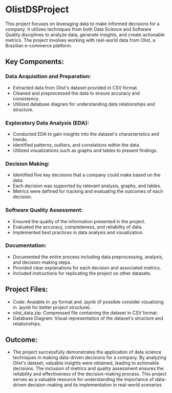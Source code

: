 # OlistDSProject
This project focuses on leveraging data to make informed decisions for a company. 
It utilizes techniques from both Data Science and Software Quality disciplines to analyze data, generate insights, and create actionable metrics. 
The project involves working with real-world data from Olist, a Brazilian e-commerce platform.

## Key Components:
### Data Acquisition and Preparation:

- Extracted data from Olist's dataset provided in CSV format.
- Cleaned and preprocessed the data to ensure accuracy and consistency.
- Utilized database diagram for understanding data relationships and structure.

### Exploratory Data Analysis (EDA):

- Conducted EDA to gain insights into the dataset's characteristics and trends.
- Identified patterns, outliers, and correlations within the data.
- Utilized visualizations such as graphs and tables to present findings.

### Decision Making:

- Identified five key decisions that a company could make based on the data.
- Each decision was supported by relevant analysis, graphs, and tables.
- Metrics were defined for tracking and evaluating the outcomes of each decision.

### Software Quality Assessment:

- Ensured the quality of the information presented in the project.
- Evaluated the accuracy, completeness, and reliability of data.
- Implemented best practices in data analysis and visualization.

### Documentation:

- Documented the entire process including data preprocessing, analysis, and decision-making steps.
- Provided clear explanations for each decision and associated metrics.
- Included instructions for replicating the project on other datasets.

## Project Files:

- Code: Avaiable in .py format and .ipynb (if possible consider vizualizing in .ipynb for better project structure).
- olist_data.zip: Compressed file containing the dataset in CSV format.
- Database Diagram: Visual representation of the dataset's structure and relationships.
  
## Outcome:
- The project successfully demonstrates the application of data science techniques in making data-driven decisions for a company.
  By analyzing Olist's dataset, valuable insights were obtained, leading to actionable decisions.
  The inclusion of metrics and quality assessment ensures the reliability and effectiveness of the decision-making process.
  This project serves as a valuable resource for understanding the importance of data-driven decision-making and its implementation in real-world scenarios
  
